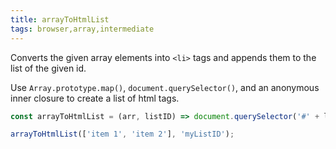 ```yaml
---
title: arrayToHtmlList
tags: browser,array,intermediate
---
```


Converts the given array elements into `<li>` tags and appends them to the list of the given id.

Use `Array.prototype.map()`, `document.querySelector()`, and an anonymous inner closure to create a list of html tags.

```js
const arrayToHtmlList = (arr, listID) => document.querySelector('#' + listID).innerHTML += arr.map(item => `<li>${item}</li>`).join('');
```

```js
arrayToHtmlList(['item 1', 'item 2'], 'myListID');
```